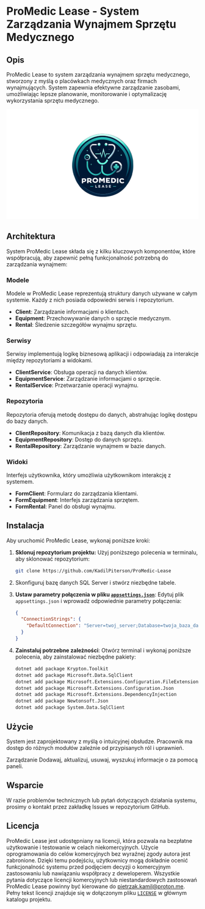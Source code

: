 # ProMedic Lease - System Zarządzania Wynajmem Sprzętu Medycznego

## Opis

ProMedic Lease to system zarządzania wynajmem sprzętu medycznego, stworzony z myślą o placówkach medycznych oraz firmach wynajmujących. System zapewnia efektywne zarządzanie zasobami, umożliwiając lepsze planowanie, monitorowanie i optymalizację wykorzystania sprzętu medycznego.

![Logo ProMedic Lease](ProMedic%20Lease/Resources/logo.png "Logo ProMedic Lease")

## Architektura

System ProMedic Lease składa się z kilku kluczowych komponentów, które współpracują, aby zapewnić pełną funkcjonalność potrzebną do zarządzania wynajmem:

### Modele

Modele w ProMedic Lease reprezentują struktury danych używane w całym systemie. Każdy z nich posiada odpowiedni serwis i repozytorium.

- **Client**: Zarządzanie informacjami o klientach.
- **Equipment**: Przechowywanie danych o sprzęcie medycznym.
- **Rental**: Śledzenie szczegółów wynajmu sprzętu.

### Serwisy

Serwisy implementują logikę biznesową aplikacji i odpowiadają za interakcje między repozytoriami a widokami.

- **ClientService**: Obsługa operacji na danych klientów.
- **EquipmentService**: Zarządzanie informacjami o sprzęcie.
- **RentalService**: Przetwarzanie operacji wynajmu.

### Repozytoria

Repozytoria oferują metodę dostępu do danych, abstrahując logikę dostępu do bazy danych.

- **ClientRepository**: Komunikacja z bazą danych dla klientów.
- **EquipmentRepository**: Dostęp do danych sprzętu.
- **RentalRepository**: Zarządzanie wynajmem w bazie danych.

### Widoki

Interfejs użytkownika, który umożliwia użytkownikom interakcję z systemem.

- **FormClient**: Formularz do zarządzania klientami.
- **FormEquipment**: Interfejs zarządzania sprzętem.
- **FormRental**: Panel do obsługi wynajmu.

## Instalacja

Aby uruchomić ProMedic Lease, wykonaj poniższe kroki:

1. **Sklonuj repozytorium projektu:**
   Użyj poniższego polecenia w terminalu, aby sklonować repozytorium:
   ```bash
   git clone https://github.com/KadilPiterson/ProMedic-Lease

2. Skonfiguruj bazę danych SQL Server i stwórz niezbędne tabele.

3. **Ustaw parametry połączenia w pliku [`appsettings.json`](./appsettings.json)**:
   Edytuj plik `appsettings.json` i wprowadź odpowiednie parametry połączenia:
   ```json
   {
     "ConnectionStrings": {
       "DefaultConnection": "Server=twoj_server;Database=twoja_baza_danych;User Id=twoj_uzytkownik;Password=twoje_haslo;"
     }
   }

4. **Zainstaluj potrzebne zależności**:
   Otwórz terminal i wykonaj poniższe polecenia, aby zainstalować niezbędne pakiety:
   ```bash
   dotnet add package Krypton.Toolkit
   dotnet add package Microsoft.Data.SqlClient
   dotnet add package Microsoft.Extensions.Configuration.FileExtensions
   dotnet add package Microsoft.Extensions.Configuration.Json
   dotnet add package Microsoft.Extensions.DependencyInjection
   dotnet add package Newtonsoft.Json
   dotnet add package System.Data.SqlClient

## Użycie
System jest zaprojektowany z myślą o intuicyjnej obsłudze. Pracownik ma dostęp do różnych modułów zależnie od przypisanych ról i uprawnień.

Zarządzanie 
Dodawaj, aktualizuj, usuwaj, wyszukuj informacje o za pomocą paneli.

## Wsparcie
W razie problemów technicznych lub pytań dotyczących działania systemu, prosimy o kontakt przez zakładkę Issues w repozytorium GitHub.

## Licencja

ProMedic Lease jest udostępniany na licencji, która pozwala na bezpłatne użytkowanie i testowanie w celach niekomercyjnych. Użycie oprogramowania do celów komercyjnych bez wyraźnej zgody autora jest zabronione. Dzięki temu podejściu, użytkownicy mogą dokładnie ocenić funkcjonalność systemu przed podjęciem decyzji o komercyjnym zastosowaniu lub nawiązaniu współpracy z deweloperem.
Wszystkie pytania dotyczące licencji komercyjnych lub niestandardowych zastosowań ProMedic Lease powinny być kierowane do [pietrzak.kamil@proton.me](mailto:pietrzak.kamil@proton.me).
Pełny tekst licencji znajduje się w dołączonym pliku [`LICENSE`](./LICENSE) w głównym katalogu projektu.
